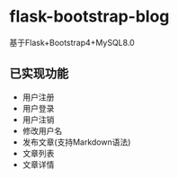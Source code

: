 # flask-bootstrap-blog

基于Flask+Bootstrap4+MySQL8.0

## 已实现功能

- 用户注册
- 用户登录
- 用户注销
- 修改用户名
- 发布文章(支持Markdown语法)
- 文章列表
- 文章详情
